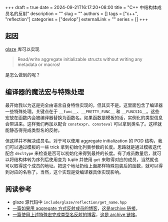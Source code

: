 +++ 
draft = true
date = 2024-09-21T16:17:20+08:00
title = "C++ 中结构体成员名的反射"
description = ""
slug = ""
authors = []
tags = ["c++", "reflection"]
categories = ["devlop"]
externalLink = ""
series = []
+++

## 起因

[glaze](https://github.com/stephenberry/glaze) 库可以实现 

>Read/write aggregate initializable structs without writing any metadata or macros!

是怎么做到的呢？

## 编译器的魔法宏与特殊处理

最开始我以为这是完全由语言自身特性实现的，但其实不是。这里面包含了编译器一些特殊处理。关键点在于 `__func__`、`__PRETTY_FUNC__` 和 `__FUNCSIG__`。这些宏放在函数内会被编译器替换为函数名。如果函数是模板的话，实例化的类型信息会带进来。这样我们再加以配合 `constexpr`、`consteval` 可以拿到类名了。这样就能静态得完成类型名的反射。

但这样并不解决成员名。对于可以使用 aggregate initialization 的 POD 结构，我们可以通过模板的一些 trick 拿到初始化列表参数的长度。思路就是通过模板迭代配合 `decltype` 来检查是否可以初始化来得到最终的长度。有了成员数量后，就可以将结构体转为序列后使用变为 tuple 并使用 `get` 来取得对应的成员，当然就也可以取得这个成员的地址。把这个地址扔给上面那样特殊包装后的函数，就可以得到对应的名称了。当然，这个实现是受编译器具体实现影响。

## 阅读参考

- glaze 源代码中 `include/glaze/reflection/get_name.hpp`
- [一篇如果用 aggregate 方式反射成员的博客](https://rodusek.com/posts/2021/03/21/reflecting-over-members-of-an-aggregate/)，[这是archive 链接](https://web.archive.org/web/20240921083124/https://rodusek.com/posts/2021/03/21/reflecting-over-members-of-an-aggregate/)。
- [一篇使用上述特殊宏完成类型名反射的博客](https://rodusek.com/posts/2021/03/09/getting-an-unmangled-type-name-at-compile-time/)，[这是 archive 链接](https://web.archive.org/web/20240921083240/https://rodusek.com/posts/2021/03/09/getting-an-unmangled-type-name-at-compile-time/)。
